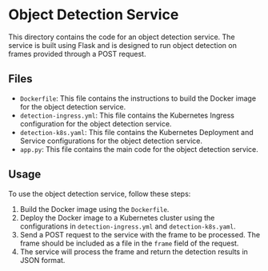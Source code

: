 # Object Detection Service

This directory contains the code for an object detection service. The service is built using Flask and is designed to run object detection on frames provided through a POST request.

## Files

- `Dockerfile`: This file contains the instructions to build the Docker image for the object detection service.
- `detection-ingress.yml`: This file contains the Kubernetes Ingress configuration for the object detection service.
- `detection-k8s.yaml`: This file contains the Kubernetes Deployment and Service configurations for the object detection service.
- `app.py`: This file contains the main code for the object detection service.

## Usage

To use the object detection service, follow these steps:

1. Build the Docker image using the `Dockerfile`.
2. Deploy the Docker image to a Kubernetes cluster using the configurations in `detection-ingress.yml` and `detection-k8s.yaml`.
3. Send a POST request to the service with the frame to be processed. The frame should be included as a file in the `frame` field of the request.
4. The service will process the frame and return the detection results in JSON format.

